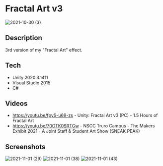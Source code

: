 # Fractal Art v3
![2021-10-30 (3)](https://github.com/Xonatron/FractalArt3/assets/7736471/b67f302e-c863-42a3-b62b-a9fca0d8d8da)
## Description
3rd version of my "Fractal Art" effect.
## Tech
- Unity 2020.3.14f1
- Visual Studio 2015
- C#
## Videos
- https://youtu.be/fpyS-u69-zs - Unity: Fractal Art v3 (PC) - 1.5 Hours of Fractal Art
- https://youtu.be/70OTK0SRTGw - NSCC Truro Campus - The Makers Exhibit 2021 - A Joint Staff & Student Art Show (SNEAK PEAK)
## Screenshots
![2021-11-01 (29)](https://github.com/Xonatron/FractalArt3/assets/7736471/70e49edc-910e-40d7-a455-c561dd8c49c3)
![2021-11-01 (38)](https://github.com/Xonatron/FractalArt3/assets/7736471/9dd477c7-e737-48d9-acdd-bd6127f9d833)
![2021-11-01 (43)](https://github.com/Xonatron/FractalArt3/assets/7736471/c4848926-19fe-4e1a-a895-9787970a43de)

